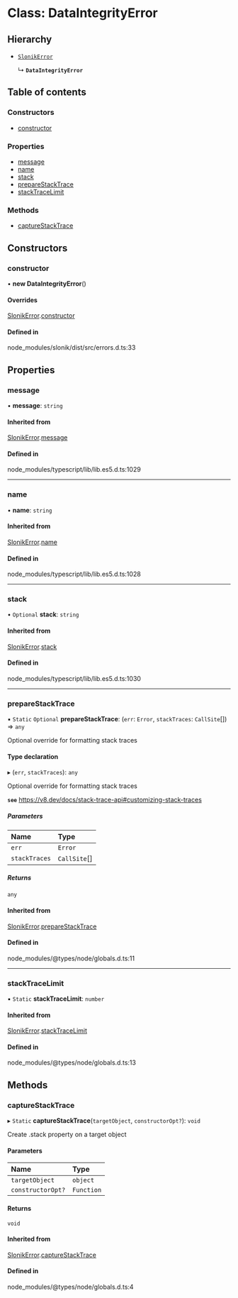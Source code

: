 # Class: DataIntegrityError

## Hierarchy

- [`SlonikError`](SlonikError.md)

  ↳ **`DataIntegrityError`**

## Table of contents

### Constructors

- [constructor](DataIntegrityError.md#constructor)

### Properties

- [message](DataIntegrityError.md#message)
- [name](DataIntegrityError.md#name)
- [stack](DataIntegrityError.md#stack)
- [prepareStackTrace](DataIntegrityError.md#preparestacktrace)
- [stackTraceLimit](DataIntegrityError.md#stacktracelimit)

### Methods

- [captureStackTrace](DataIntegrityError.md#capturestacktrace)

## Constructors

### <a id="constructor" name="constructor"></a> constructor

• **new DataIntegrityError**()

#### Overrides

[SlonikError](SlonikError.md).[constructor](SlonikError.md#constructor)

#### Defined in

node_modules/slonik/dist/src/errors.d.ts:33

## Properties

### <a id="message" name="message"></a> message

• **message**: `string`

#### Inherited from

[SlonikError](SlonikError.md).[message](SlonikError.md#message)

#### Defined in

node_modules/typescript/lib/lib.es5.d.ts:1029

___

### <a id="name" name="name"></a> name

• **name**: `string`

#### Inherited from

[SlonikError](SlonikError.md).[name](SlonikError.md#name)

#### Defined in

node_modules/typescript/lib/lib.es5.d.ts:1028

___

### <a id="stack" name="stack"></a> stack

• `Optional` **stack**: `string`

#### Inherited from

[SlonikError](SlonikError.md).[stack](SlonikError.md#stack)

#### Defined in

node_modules/typescript/lib/lib.es5.d.ts:1030

___

### <a id="preparestacktrace" name="preparestacktrace"></a> prepareStackTrace

▪ `Static` `Optional` **prepareStackTrace**: (`err`: `Error`, `stackTraces`: `CallSite`[]) => `any`

Optional override for formatting stack traces

#### Type declaration

▸ (`err`, `stackTraces`): `any`

Optional override for formatting stack traces

**`see`** https://v8.dev/docs/stack-trace-api#customizing-stack-traces

##### Parameters

| Name | Type |
| :------ | :------ |
| `err` | `Error` |
| `stackTraces` | `CallSite`[] |

##### Returns

`any`

#### Inherited from

[SlonikError](SlonikError.md).[prepareStackTrace](SlonikError.md#preparestacktrace)

#### Defined in

node_modules/@types/node/globals.d.ts:11

___

### <a id="stacktracelimit" name="stacktracelimit"></a> stackTraceLimit

▪ `Static` **stackTraceLimit**: `number`

#### Inherited from

[SlonikError](SlonikError.md).[stackTraceLimit](SlonikError.md#stacktracelimit)

#### Defined in

node_modules/@types/node/globals.d.ts:13

## Methods

### <a id="capturestacktrace" name="capturestacktrace"></a> captureStackTrace

▸ `Static` **captureStackTrace**(`targetObject`, `constructorOpt?`): `void`

Create .stack property on a target object

#### Parameters

| Name | Type |
| :------ | :------ |
| `targetObject` | `object` |
| `constructorOpt?` | `Function` |

#### Returns

`void`

#### Inherited from

[SlonikError](SlonikError.md).[captureStackTrace](SlonikError.md#capturestacktrace)

#### Defined in

node_modules/@types/node/globals.d.ts:4
